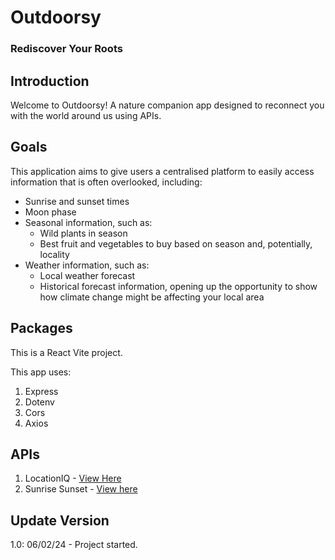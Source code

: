 # Outdoorsy

### Rediscover Your Roots

## Introduction

Welcome to Outdoorsy! A nature companion app designed to reconnect you with the world around us using APIs.

## Goals

This application aims to give users a centralised platform to easily access information that is often overlooked, including:

- Sunrise and sunset times
- Moon phase
- Seasonal information, such as:
  - Wild plants in season
  - Best fruit and vegetables to buy based on season and, potentially, locality
- Weather information, such as:
  - Local weather forecast
  - Historical forecast information, opening up the opportunity to show how climate change might be affecting your local area

## Packages

This is a React Vite project.

This app uses:

1. Express
2. Dotenv
3. Cors
4. Axios

## APIs

1. LocationIQ - [View Here](https://locationiq.com/)
2. Sunrise Sunset - [View here](https://sunrise-sunset.org/api)

## Update Version

1.0: 06/02/24 - Project started.
